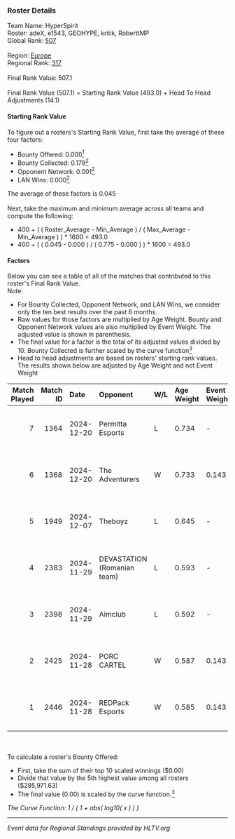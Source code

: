 ### Roster Details<br />
Team Name: HyperSpirit<br />
Roster: adeX, e1543, GEOHYPE, kritik, RoberttMP<br />
Global Rank: [507](../../standings_global_2025_02_28.md)<br />
<br />
Region: [Europe]( ../../standings_europe_2025_02_28.md)<br />
Regional Rank: [317]( ../../standings_europe_2025_02_28.md)<br />
<br />
Final Rank Value:  507.1<br />
<br />
Final Rank Value (507.1) = Starting Rank Value (493.0) + Head To Head Adjustments (14.1)<br />

#### Starting Rank Value<br />
To figure out a rosters's Starting Rank Value, first take the average of these four factors:<br />
- Bounty Offered: 0.000[<sup>1</sup>](#table2)
- Bounty Collected: 0.179[<sup>2</sup>](#table1)
- Opponent Network: 0.001[<sup>2</sup>](#table1)
- LAN Wins: 0.000[<sup>2</sup>](#table1)

The average of these factors is 0.045<br />
<br />
Next, take the maximum and minimum average across all teams and compute the following:<br />
- 400 + ( ( Roster_Average - Min_Average ) / ( Max_Average - Min_Average ) ) * 1600 = 493.0
- 400 + ( ( 0.045 - 0.000 ) / ( 0.775 - 0.000 ) ) * 1600 = 493.0


#### Factors<br />
Below you can see a table of all of the matches that contributed to this roster's Final Rank Value.<br />
Note:<br />

- For Bounty Collected, Opponent Network, and LAN Wins, we consider only the ten best results over the past 6 months.
- Raw values for those factors are multiplied by Age Weight. Bounty and Opponent Network values are also multiplied by Event Weight. The adjusted value is shown in parenthesis.
- The final value for a factor is the total of its adjusted values divided by 10. Bounty Collected is further scaled by the curve function[<sup>3</sup>](#curveFunction)
- Head to head adjustments are based on rosters' starting rank values. The results shown below are adjusted by Age Weight and not Event Weight
<span id="table1"></span><br />


| Match Played | Match ID | Date       | Opponent                    | W/L | Age Weight | Event Weight | Bounty Collected | Opponent Network | LAN Wins  | H2H Adj. | Roster                                  |
| -: | -: | :- | :- | :- | :- | :- | :- | :- | :- | -: | :- |
|            7 |     1364 | 2024-12-20 | Permitta Esports            | L   | 0.734      | -            | -                | -                | -         |    -2.97 | adeX, e1543, GEOHYPE, kritik, RoberttMP |
|            6 |     1368 | 2024-12-20 | The Adventurers             | W   | 0.733      | 0.143        | 0.000 (0.000)    | 0.000 (0.000)    | 0 (0.000) |     8.16 | adeX, e1543, GEOHYPE, kritik, RoberttMP |
|            5 |     1949 | 2024-12-07 | Theboyz                     | L   | 0.645      | -            | -                | -                | -         |    -5.99 | adeX, e1543, GEOHYPE, kritik, swiiffter |
|            4 |     2383 | 2024-11-29 | DEVASTATION (Romanian team) | L   | 0.593      | -            | -                | -                | -         |    -5.76 | adeX, e1543, GEOHYPE, kritik, swiiffter |
|            3 |     2398 | 2024-11-29 | Aimclub                     | L   | 0.592      | -            | -                | -                | -         |    -3.66 | adeX, e1543, GEOHYPE, kritik, swiiffter |
|            2 |     2425 | 2024-11-28 | PORC CARTEL                 | W   | 0.587      | 0.143        | 0.001 (0.000)    | 0.032 (0.003)    | 0 (0.000) |    11.60 | adeX, e1543, GEOHYPE, kritik, swiiffter |
|            1 |     2446 | 2024-11-28 | REDPack Esports             | W   | 0.585      | 0.143        | 0.002 (0.000)    | 0.092 (0.008)    | 0 (0.000) |    12.70 | adeX, e1543, GEOHYPE, kritik, swiiffter |

<br />
<span id="table2"></span><br />
To calculate a roster's Bounty Offered:<br />

- First, take the sum of their top 10 scaled winnings ($0.00)
- Divide that value by the 5th highest value among all rosters ($285,971.63)
- The final value (0.00) is scaled by the curve function.[<sup>3</sup>](#curveFunction)

<span id="curveFunction"></span>_The Curve Function: 1 / ( 1 + abs( log10( x ) ) )_<br />

---
_Event data for Regional Standings provided by HLTV.org_<br />
